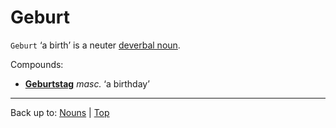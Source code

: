 # Geburt

`Geburt` ‘a birth’ is a neuter [deverbal noun](../../deverbalNouns.md).

Compounds:
- **[Geburtstag](../../g/ge/Geburtstag.md)** *masc.* ‘a birthday’

----

Back up to: [Nouns](../../index.md) | [Top](../../../index.md)
